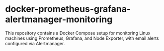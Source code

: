 # docker-prometheus-grafana-alertmanager-monitoring
This repository contains a Docker Compose setup for monitoring Linux machines using Prometheus, Grafana, and Node Exporter, with email alerts configured via Alertmanager.
